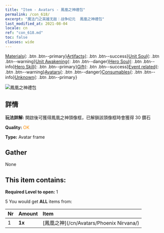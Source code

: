```yaml
---
title: "Item - Avatars - 鳳凰之神禮包"
permalink: /con_618/
excerpt: "魔法门之英雄无敌：战争纪元  鳳凰之神禮包"
last_modified_at: 2021-08-04
locale: cn
ref: "con_618.md"
toc: false
classes: wide
---
```

 [Materials](/ItemsCN/){: .btn .btn--primary}[Artifacts](/ItemsCN/Artifacts/){: .btn .btn--success}[Unit Soul](/ItemsCN/UnitSoul/){: .btn .btn--warning}[Unit Awakening](/ItemsCN/UnitAwakening/){: .btn .btn--danger}[Hero Soul](/ItemsCN/HeroSoul/){: .btn .btn--info}[Hero Skill](/ItemsCN/HeroSkill/){: .btn .btn--primary}[Gift](/ItemsCN/Gift/){: .btn .btn--success}[Event related](/ItemsCN/Events/){: .btn .btn--warning}[Avatars](/ItemsCN/Avatars/){: .btn .btn--danger}[Consumables](/ItemsCN/Consumables/){: .btn .btn--info}[Unknown](/ItemsCN/Unknown/){: .btn .btn--primary}

 ![鳳凰之神禮包](/images/t/i_907003.png)

## 詳情
 **玩法詳解:** 開啟後可獲得鳳凰之神頭像框，已解鎖該頭像框時會獲得 30 鑽石

 **Quality:** <span style="color: #FF8C00">OK</span>

 **Type:** Avatar frame

## Gather

  None

## This item contains:

 **Required Level to open:** 1

 5 You would get **ALL** items  from:

  | Nr | Amount |     Item    |
  |:---|:-------|:------------|
  | 1 |  **1x** | [鳳凰之神](/cn/Avatars/Phoenix Nirvana/) |  | 
